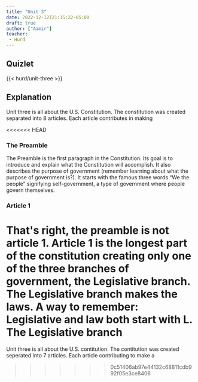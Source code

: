 ```yaml
---
title: "Unit 3"
date: 2022-12-12T21:15:22-05:00
draft: true
author: ["Aamir"]
teacher:
 - Hurd
---
```

## Quizlet
{{< hurd/unit-three >}}


## Explanation
Unit three is all about the U.S. Constitution. The constitution was created separated into 8 articles. Each article contributes in making 

<<<<<<< HEAD
### The Preamble

The Preamble is the first paragraph in the Constitution. Its goal is to introduce and explain what the Constitution will accomplish. It also describes the purpose of government (remember learning about what the purpose of government is?). It starts with the famous three words “We the people” signifying self-government, a type of government where people govern themselves.


### Article 1

That's right, the preamble is not article 1. Article 1 is the longest part of the constitution creating only one of the three branches of government, the Legislative branch. The Legislative branch makes the laws. A way to remember: Legislative and law both start with L. The Legislative branch 
=======
Unit three is all about the U.S. contitution. The contitution was created seperated into 7 articles. Each article contributing to make a 
>>>>>>> 0c51406ab97e44132c68811cdb992f05e3ce8406
